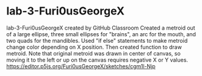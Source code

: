 # lab-3-Furi0usGeorgeX
lab-3-Furi0usGeorgeX created by GitHub Classroom
Created a metroid out of a large ellipse, three small ellipses for "brains", an arc for the mouth, and two quads for the mandibles. Used "if else" statements to make metroid change color depending on X position. Then created function to draw metroid. Note that original metroid was drawn in center of canvas, so moving it to the left or up on the canvas requires negative X or Y values.
https://editor.p5js.org/Furi0usGeorgeX/sketches/cgm1l-Njp
